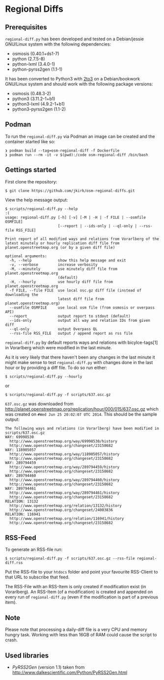 Regional Diffs
==============

Prerequisites
-------------

`regional-diff.py` has been developed and tested on a Debian/jessie GNU/Linux system with the following dependencies:

* osmosis (0.40.1+ds1-7)
* python (2.7.5-8)
* python-lxml (3.4.0-1)
* python-pyrss2gen (1.1-1)

It has been converted to Python3 with [2to3](https://docs.python.org/3/library/2to3.html) on a Debian/bookwork GNU/Linux system and should work with the following package versions:

* osmosis (0.48.3-2)
* python3 (3.11.2-1+b1)
* python3-lxml (4.9.2-1+b1)
* python3-pyrss2gen (1.1-2)

Podman
------

To run the `regional-diff.py` via Podman an image can be created and the container started like so:

```
❯ podman build --tag=osm-regional-diff -f Dockerfile
❯ podman run --rm -it -v $(pwd):/code osm-regional-diff /bin/bash
```

Gettings started
----------------

First clone the repository:

	$ git clone https://github.com/jkirk/osm-regional-diffs.git

View the help message output:

	$ scripts/regional-diff.py --help                                                                                    :(
	usage: regional-diff.py [-h] [-v] [-M | -H | -f FILE | --osmfile OSMFILE]
	                        [--report | --ids-only | --ql-only | --rss-file RSS_FILE]
	
	Print report of all modified ways and relations from Vorarlberg of the latest minutely or hourly replication diff file from planet.openstreetmap.org (or by a given diff file)
	
	optional arguments:
	  -h, --help            show this help message and exit
	  -v, --verbose         increase verbosity
	  -M, --minutely        use minutely diff file from planet.openstreetmap.org
	                        (default)
	  -H, --hourly          use hourly diff file from planet.openstreetmap.org
	  -f FILE, --file FILE  use local osc.gz diff file (instead of downloading the
	                        latest diff file from planet.openstreetmap.org)
	  --osmfile OSMFILE     use local osm file (from osmosis or overpass API)
	  --report              output report to stdout (default)
	  --ids-only            output all way and relation IDs from given diff
	  --ql-only             output Overpass QL
	  --rss-file RSS_FILE   output / append report as rss file

`regional-diff.py` by default reports ways and relations with bicylce-tags[1] in
Vorarlberg which were modified in the last minute.

As it is very likely that there haven't been any changes in the last minute it
might make sense to test `regional-diff.py` with changes done in the last hour
or by providing a diff file. To do so run either:

	$ scripts/regional-diff.py --hourly

or 

	$ scripts/regional-diff.py -f scripts/637.osc.gz

`637.osc.gz` was downloaded from
http://planet.openstreetmap.org/replication/hour/000/015/637.osc.gz which was
created on `#Wed Jun 25 20:02:07 UTC 2014`. This should be the sample output:

	The following ways and relations (in Vorarlberg) have been modified in scripts/637.osc.gz
	WAY: 69998530
	  http://www.openstreetmap.org/way/69998530/history
	  http://www.openstreetmap.org/changeset/23158682
	WAY: 118905057
	  http://www.openstreetmap.org/way/118905057/history
	  http://www.openstreetmap.org/changeset/23158682
	WAY: 289794459
	  http://www.openstreetmap.org/way/289794459/history
	  http://www.openstreetmap.org/changeset/23158682
	WAY: 289794460
	  http://www.openstreetmap.org/way/289794460/history
	  http://www.openstreetmap.org/changeset/23158682
	WAY: 289794461
	  http://www.openstreetmap.org/way/289794461/history
	  http://www.openstreetmap.org/changeset/23158682
	RELATION: 13132
	  http://www.openstreetmap.org/relation/13132/history
	  http://www.openstreetmap.org/changeset/24003836
	RELATION: 116941
	  http://www.openstreetmap.org/relation/116941/history
	  http://www.openstreetmap.org/changeset/23158682	

RSS-Feed
--------

To generate an RSS-file run:

	$ scripts/regional-diff.py -f scripts/637.osc.gz --rss-file regional-diff.rss

Put the RSS-file to your `htdocs` folder and point your favourite RSS-Client to
that URL to subscribe that feed.

The RSS-File with an RSS-Item is only created if modification exist (in
Vorarlberg). An RSS-Item (of a modification) is created and appended on every
run of `regional-diff.py` (even if the modification is part of a previous item).

Note
----

Please note that processing a daily-diff file is a very CPU and memory hungry
task. Working with less than 16GB of RAM could cause the script to crash.

Used libraries
--------------

* *PyRSS2Gen* (version 1.1) taken from http://www.dalkescientific.com/Python/PyRSS2Gen.html

